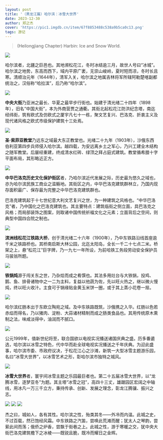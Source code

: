 ```yaml
---
layout: post
title: '（黑龙江篇）哈尔滨：冰雪大世界'
date: 2023-12-30
author: 郑之杰
cover: 'https://pic1.imgdb.cn/item/67f8853488c538a9b5ca0c13.png'
tags: 游记
---
```


> (Heilongjiang Chapter) Harbin: Ice and Snow World.

![](https://pic1.imgdb.cn/item/67f8853488c538a9b5ca0c13.png)

哈尔滨者，北疆之巨邑也。其地濒松花江，冬时冰结逾三月，故世人号曰“冰城”。哈尔滨之地势，东高而西下，域内平原广袤，无崇山峻岭，夏时短而凉，冬时长且寒。清顺治元年（1644年），清军入关，哈尔滨之地属吉林将军所辖阿勒楚喀副都统治之，汉俗称“哈拉滨”，后乃称“哈尔滨”。

![](https://pic1.imgdb.cn/item/67f7c5ca88c538a9b5c8ed75.png)

**中央大街**乃亚洲之最长、华夏之最早步行街也。始建于清光绪二十四年（1898年），旧名“中国大街”，本为外商营贾之通衢。其街北起松花江防洪纪念塔，南迄经纬街，筑有欧式及仿欧式之厦宇凡七十一栋，聚文艺复兴、巴洛克、折衷主义及现代诸风格之欧式市级保护建筑十三处焉。

![](https://pic1.imgdb.cn/item/67f7bf1288c538a9b5c8e18a.png)

**圣·索菲亚教堂**乃远东之域最大东正教堂也。光绪二十九年（1903年），沙俄东西伯利亚第四步兵师侵入哈尔滨。越四载，为安远离乡土之军心，乃兴工建全木结构之随军教堂。后屡经重建，终成清水红砖、绿顶之拜占庭式建筑。教堂循希腊十字平面布局，其形略近正方。

![](https://pic1.imgdb.cn/item/67f7be3b88c538a9b5c8dfed.jpg)

**中华巴洛克历史文化保护街区**者，乃哈尔滨近代发展之际，历史最为悠久之域也，亦为哈尔滨民族工商业之滥觞地。其街区之内，中华巴洛克建筑群林立，乃国内现存面积最广、保存最为完整之中华巴洛克建筑群也。

巴洛克建筑起于十七世纪意大利文艺复兴之世，为一种建筑之风格也。“中华巴洛克”者，乃中国化之巴洛克建筑也。其主要特点：建筑临街之侧立面，具巴洛克之风格；而局部装饰之图案，则取诸中国传统祈福文化之元素；立面背后之空间，则典型中国四合院之制也。

![](https://pic1.imgdb.cn/item/67f7bcbb88c538a9b5c8dc8d.png)

**滨洲线松花江铁路大桥**，创于清光绪二十六年（1900年），乃中东铁路沿线首座逾千米之铁路桥也。其桥南启斯大林公园，北迄太阳岛，全长一千二十七点二米。桥架之上，悬“松花江”巨字牌，乃一九七一年所设，为前哈铁工务段劳动安全保护员马骏翁所题。

![](https://pic1.imgdb.cn/item/67f7c50388c538a9b5c8ec11.png)

**铁锅炖**源于闯关东之世，乃杂烩而成之肴馔也。其法多用灶台与大铁锅，投鸡、鹅、鱼、排骨诸物中之一二为主料，复益以他蔬为佐，先以旺火热之，继以微火慢炖，终以旺火收汁。主食可于锅缘贴金黄玉米饼一圈，或于其上蒸小花卷一屉。

![](https://pic1.imgdb.cn/item/67f7c0b388c538a9b5c8e46c.png)

哈尔滨红肠本出于东欧立陶宛之域。及中东铁路既筑，沙俄携之入华。红肠以色若赤焰而得名，乃以猪肉、淀粉、大蒜诸材精制而成之肠类食品也。其用传统原木熏制之法，味咸淡得中，油润而不腻口。

![](https://pic1.imgdb.cn/item/67f7c22a88c538a9b5c8e6c2.png)

公元1999年，值新世纪将至，联合国欲以电视实况播送诸国庆典之盛。历多番遴选，哈尔滨以冰雪之特色，代中华而赴全球电视实况播送之千年庆典。为迎此盛事，哈尔滨市委、市政府议决，于松花江心之沙滩，新筑一大型冰雪主题游乐园，名曰“冰雪大世界”，以冰雪艺术之形，彰哈尔滨市独特之城风。

![](https://pic1.imgdb.cn/item/67f7c65088c538a9b5c8ee4a.png)

**冰雪大世界**者，寰宇间冰雪主题之乐园最巨者也。第二十五届冰雪大世界，以“龙腾冰雪，逐梦亚冬”为题。其主塔“冰雪之冠”，高四十三丈，雄踞园区宏阔之中轴线，用冰凡一万三千立方，秉持传承、创新、发展之理念，彰龙江腾骧、振兴之志。

![](https://pic1.imgdb.cn/item/67f7c85888c538a9b5c8f18b.png)
![](https://pic1.imgdb.cn/item/67f7c93288c538a9b5c8f2fc.png)
![](https://pic1.imgdb.cn/item/67f7c97f88c538a9b5c8f3a7.png)

杰之曰，城如人，各有其性。哈尔滨之性，殆类其冬——外冷而内温。此城之史，不过百载，然已饱经风霜。中东铁路之汽笛，尝唤此荒滩而醒；犹太人之琴韵，尝萦此间而荡；俄侨之炉香，尝飘于街巷之上。此城之性，游于寒暖之交，犹中央大街巴洛克建筑檐下之冰棱——既锐且脆，既冷而耀日之金辉。